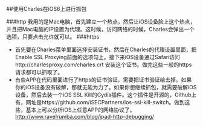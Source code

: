 ##使用Charles在iOS6上进行抓包

###http
我用的是Mac电脑，首先建立一个热点，然后让iOS设备脸上这个热点，并且把Mac电脑的IP设置为代理。这时候，访问网络的时候，Charles会弹出一个选项，只要点击允许就可以。
###https
* 首先要在Charles菜单里面选择安装证书，然后在Charles的代理设置里面，把Enable SSL Proxying前面的选项勾上。接下来iOS设备通过Safari访问http://charlesproxy.com/charles.crt 安装这个证书。做完这些一般的https请求都可以抓取了。
* 有些APP在代码里面进行了https的证书验证，需要把证书验证给去掉。如果你的iOS设备没有破解，那就无能为力了。如果你想继续抓包，就需要破解iOS设备，然后去装一个iOS SSL Kill的Cydia插件。这个插件是开源的，Github上有，网址是https://github.com/iSECPartners/ios-ssl-kill-switch。做到这些，基本上可以分析iOS上任意APP的网络协议了。<http://www.ravelrumba.com/blog/ipad-http-debugging/>